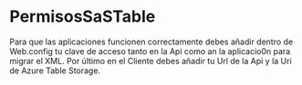 # PermisosSaSTable
Para que las aplicaciones funcionen correctamente debes añadir dentro de Web.config tu clave de acceso tanto en la Api como an la aplicacio0n para migrar el XML. Por último en el Cliente debes añadir tu Url de la Api y la Uri de Azure Table Storage.
